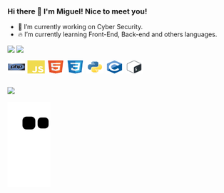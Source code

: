 ### Hi there 👋 I'm Miguel! Nice to meet you!

- 🔭 I’m currently working on Cyber Security.
- 🔥 I’m currently learning Front-End, Back-end and others languages.

<div>
  <href="https://github.com/Gh0s7j0k3r">
  <img align="center" img height="155em" src="https://github-readme-stats.vercel.app/api?username=Gh0s7j0k3r&show_icons=true&theme=tokyonight&include_all_commits=true&count_private=true"/>
  <img align="center" img height="155em" src="https://github-readme-stats.vercel.app/api/top-langs/?username=Gh0s7j0k3r&layout=compact&langs_count=8&theme=tokyonight"/>
</div>
<div style="display: inline_block"><br>
  <img align="center" alt="Miguel-PHP" height="30" width="40" src="https://raw.githubusercontent.com/devicons/devicon/master/icons/php/php-original.svg">
  <img align="center" alt="Miguel-Js" height="30" width="40" src="https://raw.githubusercontent.com/devicons/devicon/master/icons/javascript/javascript-plain.svg">
  <img align="center" alt="Miguel-HTML" height="30" width="40" src="https://raw.githubusercontent.com/devicons/devicon/master/icons/html5/html5-original.svg">
  <img align="center" alt="Miguel-CSS" height="30" width="40" src="https://raw.githubusercontent.com/devicons/devicon/master/icons/css3/css3-original.svg">
  <img align="center" alt="Miguel-Python" height="30" width="40" src="https://raw.githubusercontent.com/devicons/devicon/master/icons/python/python-original.svg">
  <img align="center" alt="Miguel-C" height="30" width="40" src="https://raw.githubusercontent.com/devicons/devicon/master/icons/c/c-original.svg">
  <img align="center" alt="Miguel-Bash" height="30" width="40" src="https://raw.githubusercontent.com/devicons/devicon/master/icons/bash/bash-original.svg">
</div>
  
##
  
<div> 
  <a href="https://www.linkedin.com/in/miguelmoises/" target="_blank"><img src="https://img.shields.io/badge/-LinkedIn-%230077B5?style=for-the-badge&logo=linkedin&logoColor=white" target="_blank"></a> 
 
  ![Snake animation](https://github.com/Gh0s7j0k3r/Gh0s7j0k3r/blob/output/github-contribution-grid-snake.svg)
 
</div>
